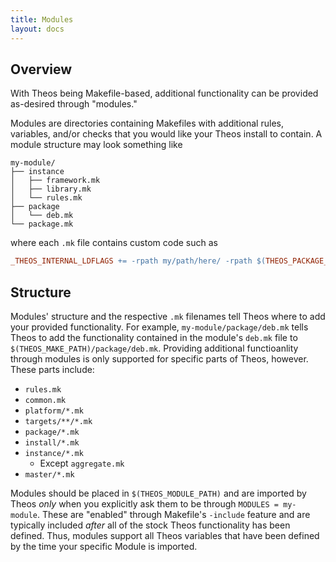 ```yaml
---
title: Modules
layout: docs
---
```


## Overview
With Theos being Makefile-based, additional functionality can be provided as-desired through "modules."

Modules are directories containing Makefiles with additional rules, variables, and/or checks that you would like your Theos install to contain. A module structure may look something like
```
my-module/
├── instance
│   ├── framework.mk
│   ├── library.mk
│   └── rules.mk
├── package
│   └── deb.mk
└── package.mk
```
where each `.mk` file contains custom code such as
```makefile
_THEOS_INTERNAL_LDFLAGS += -rpath my/path/here/ -rpath $(THEOS_PACKAGE_INSTALL_PREFIX)/Library/Frameworks -rpath $(THEOS_PACKAGE_INSTALL_PREFIX)/usr/lib
```

## Structure
Modules' structure and the respective `.mk` filenames tell Theos where to add your provided functionality. For example, `my-module/package/deb.mk` tells Theos to add the functionality contained in the module's `deb.mk` file to `$(THEOS_MAKE_PATH)/package/deb.mk`. Providing additional functioanlity through modules is only supported for specific parts of Theos, however. These parts include:

- `rules.mk`
- `common.mk`
- `platform/*.mk`
- `targets/**/*.mk`
- `package/*.mk`
- `install/*.mk`
- `instance/*.mk`
  - Except `aggregate.mk`
- `master/*.mk`

Modules should be placed in `$(THEOS_MODULE_PATH)` and are imported by Theos *only* when you explicitly ask them to be through `MODULES = my-module`. These are "enabled" through Makefile's `-include` feature and are typically included *after* all of the stock Theos functionality has been defined. Thus, modules support all Theos variables that have been defined by the time your specific Module is imported.
